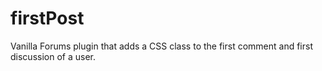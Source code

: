 # firstPost
Vanilla Forums plugin that adds a CSS class to the first comment and first discussion of a user.
